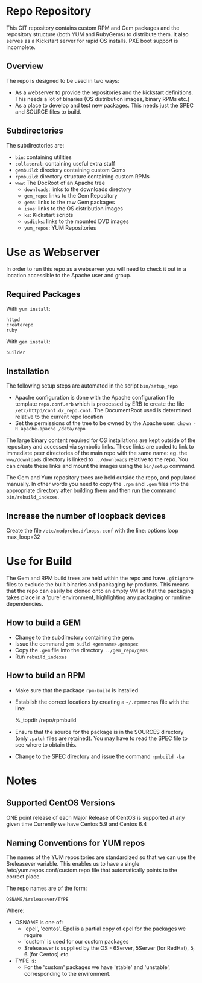 Repo Repository
===============

This GIT repository contains custom RPM and Gem packages and the repository structure
(both YUM and RubyGems) to distribute them. It also serves as a Kickstart server for
rapid OS installs. PXE boot support is incomplete.

Overview
--------

The repo is designed to be used in two ways:
* As a webserver to provide the repositories and the kickstart definitions. This needs
a lot of binaries (OS distribution images, binary RPMs etc.)
* As a place to develop and test new packages. This needs just the SPEC and SOURCE files
to build.

Subdirectories
--------------
The subdirectories are:

* `bin`: containing utilities
* `collateral`: containing useful extra stuff
* `gembuild`: directory containing custom Gems
* `rpmbuild`: directory structure containing custom RPMs
* `www`: The DocRoot of an Apache tree
    * `downloads`: links to the downloads directory
    * `gem_repo`: links to the Gem Repository
    * `gems`: links to the raw Gem packages
    * `isos`: links to the OS distribution images
    * `ks`: Kickstart scripts
    * `osdisks`: links to the mounted DVD images
    * `yum_repos`: YUM Repositories

Use as Webserver
================

In order to run this repo as a webserver you will need to check it out in a location accessible to the Apache user and group. 

Required Packages
-----------------
With `yum install`:

    httpd
    createrepo
    ruby

With `gem install`:

    builder

Installation
------------
The following setup steps are automated in the script `bin/setup_repo`

* Apache configuration is done with the Apache configuration file template `repo.conf.erb` which
is processed by ERB to create the file `/etc/httpd/conf.d/_repo.conf`. The DocumentRoot used is 
determined relative to the current repo location
* Set the permissions of the tree to be owned by the Apache user: `chown -R apache.apache /data/repo`

The large binary content required for OS installations are kept outside of the repository and accessed
via symbolic links. These links are coded to link to immediate peer directories of the main repo with 
the same name: eg. the `www/downloads` directory is linked to `../downloads` relative to the repo.
You can create these links and mount the images using the `bin/setup` command.

The Gem and Yum repository trees are held outside the repo, and populated manually. In other words
you need to copy the `.rpm` and `.gem` files into the appropriate directory after building them and then
run the command `bin/rebuild_indexes`.

Increase the number of loopback devices
---------------------------------------

Create the file `/etc/modprobe.d/loops.conf` with the line:
    options loop max_loop=32

Use for Build
=============
The Gem and RPM build trees are held within the repo and have `.gitignore` files to exclude the
built binaries and packaging by-products.
This means that the repo can easily be cloned onto an empty VM so that the packaging takes place in a 'pure' environment, highlighting any packaging or runtime dependencies.

How to build a GEM
------------------
* Change to the subdirectory containing the gem.
* Issue the command `gem build <gemname>.gemspec`
* Copy the `.gem` file into the directory `../gem_repo/gems`
* Run `rebuild_indexes`

How to build an RPM
-------------------

* Make sure that the package `rpm-build` is installed
* Establish the correct locations by creating a `~/.rpmmacros` file with the line:

    %_topdir <path-to-repo>/repo/rpmbuild

* Ensure that the source for the package is in the SOURCES directory (only `.patch` files are retained). You may have to read the SPEC file to see where to obtain this.
* Change to the SPEC directory and issue the command `rpmbuild -ba`

Notes
=====

Supported CentOS Versions
-------------------------

ONE point release of each Major Release of CentOS is supported at any given time
Currently we have Centos 5.9 and Centos 6.4

Naming Conventions for YUM repos
--------------------------------

The names of the YUM repositories are standardized so that we can use the $releasever variable.
This enables us to have a single /etc/yum.repos.conf/custom.repo file that automatically
points to the correct place.

The repo names are of the form:

    OSNAME/$releasever/TYPE

Where:

* OSNAME is one of:
    * 'epel', 'centos'. Epel is a partial copy of epel for the packages we require
    * 'custom' is used for our custom packages
    * $releasever is supplied by the OS - 6Server, 5Server (for RedHat), 5, 6 (for Centos) etc.
* TYPE is:
    * For the 'custom' packages we have 'stable' and 'unstable', corresponding to the environment.

